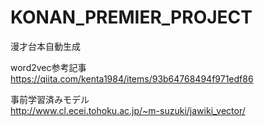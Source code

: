 # KONAN_PREMIER_PROJECT
漫才台本自動生成  

word2vec参考記事  
https://qiita.com/kenta1984/items/93b64768494f971edf86

事前学習済みモデル  
http://www.cl.ecei.tohoku.ac.jp/~m-suzuki/jawiki_vector/
